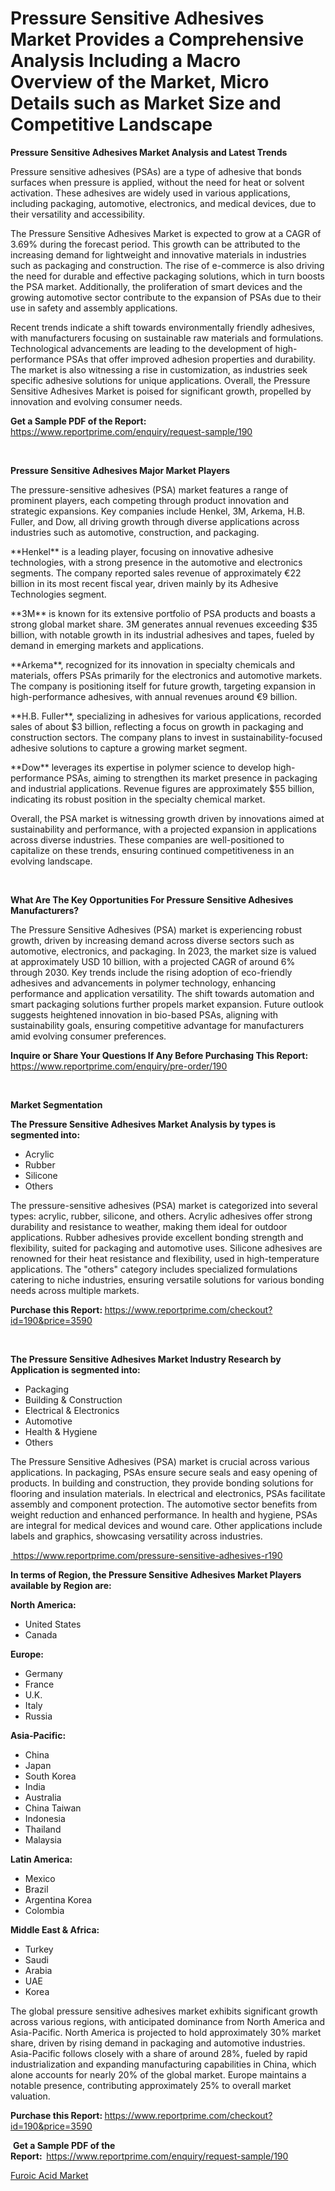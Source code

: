 <p><h1>Pressure Sensitive Adhesives Market Provides a Comprehensive Analysis Including a Macro Overview of the Market, Micro Details such as Market Size and Competitive Landscape</h1></p><p><strong>Pressure Sensitive Adhesives Market Analysis and Latest Trends</strong></p>
<p><p>Pressure sensitive adhesives (PSAs) are a type of adhesive that bonds surfaces when pressure is applied, without the need for heat or solvent activation. These adhesives are widely used in various applications, including packaging, automotive, electronics, and medical devices, due to their versatility and accessibility.</p><p>The Pressure Sensitive Adhesives Market is expected to grow at a CAGR of 3.69% during the forecast period. This growth can be attributed to the increasing demand for lightweight and innovative materials in industries such as packaging and construction. The rise of e-commerce is also driving the need for durable and effective packaging solutions, which in turn boosts the PSA market. Additionally, the proliferation of smart devices and the growing automotive sector contribute to the expansion of PSAs due to their use in safety and assembly applications.</p><p>Recent trends indicate a shift towards environmentally friendly adhesives, with manufacturers focusing on sustainable raw materials and formulations. Technological advancements are leading to the development of high-performance PSAs that offer improved adhesion properties and durability. The market is also witnessing a rise in customization, as industries seek specific adhesive solutions for unique applications. Overall, the Pressure Sensitive Adhesives Market is poised for significant growth, propelled by innovation and evolving consumer needs.</p></p>
<p><strong>Get a Sample PDF of the Report:&nbsp;</strong> <a href="https://www.reportprime.com/enquiry/request-sample/190?utm_campaign=2948&utm_medium=2&utm_source=Github&utm_content=ia&utm_term=18032025&utm_id=pressure-sensitive-adhesives">https://www.reportprime.com/enquiry/request-sample/190</a></p>
<p>&nbsp;</p>
<p><strong>Pressure Sensitive Adhesives Major Market Players</strong></p>
<p><p>The pressure-sensitive adhesives (PSA) market features a range of prominent players, each competing through product innovation and strategic expansions. Key companies include Henkel, 3M, Arkema, H.B. Fuller, and Dow, all driving growth through diverse applications across industries such as automotive, construction, and packaging.</p><p>**Henkel** is a leading player, focusing on innovative adhesive technologies, with a strong presence in the automotive and electronics segments. The company reported sales revenue of approximately €22 billion in its most recent fiscal year, driven mainly by its Adhesive Technologies segment.</p><p>**3M** is known for its extensive portfolio of PSA products and boasts a strong global market share. 3M generates annual revenues exceeding $35 billion, with notable growth in its industrial adhesives and tapes, fueled by demand in emerging markets and applications.</p><p>**Arkema**, recognized for its innovation in specialty chemicals and materials, offers PSAs primarily for the electronics and automotive markets. The company is positioning itself for future growth, targeting expansion in high-performance adhesives, with annual revenues around €9 billion.</p><p>**H.B. Fuller**, specializing in adhesives for various applications, recorded sales of about $3 billion, reflecting a focus on growth in packaging and construction sectors. The company plans to invest in sustainability-focused adhesive solutions to capture a growing market segment.</p><p>**Dow** leverages its expertise in polymer science to develop high-performance PSAs, aiming to strengthen its market presence in packaging and industrial applications. Revenue figures are approximately $55 billion, indicating its robust position in the specialty chemical market.</p><p>Overall, the PSA market is witnessing growth driven by innovations aimed at sustainability and performance, with a projected expansion in applications across diverse industries. These companies are well-positioned to capitalize on these trends, ensuring continued competitiveness in an evolving landscape.</p></p>
<p>&nbsp;</p>
<p><strong>What Are The Key Opportunities For Pressure Sensitive Adhesives Manufacturers?</strong></p>
<p><p>The Pressure Sensitive Adhesives (PSA) market is experiencing robust growth, driven by increasing demand across diverse sectors such as automotive, electronics, and packaging. In 2023, the market size is valued at approximately USD 10 billion, with a projected CAGR of around 6% through 2030. Key trends include the rising adoption of eco-friendly adhesives and advancements in polymer technology, enhancing performance and application versatility. The shift towards automation and smart packaging solutions further propels market expansion. Future outlook suggests heightened innovation in bio-based PSAs, aligning with sustainability goals, ensuring competitive advantage for manufacturers amid evolving consumer preferences.</p></p>
<p><strong>Inquire or Share Your Questions If Any Before Purchasing This Report:</strong> <a href="https://www.reportprime.com/enquiry/pre-order/190?utm_campaign=2948&utm_medium=2&utm_source=Github&utm_content=ia&utm_term=18032025&utm_id=pressure-sensitive-adhesives">https://www.reportprime.com/enquiry/pre-order/190</a></p>
<p>&nbsp;</p>
<p><strong>Market Segmentation</strong></p>
<p><strong>The Pressure Sensitive Adhesives Market Analysis by types is segmented into:</strong></p>
<p><ul><li>Acrylic</li><li>Rubber</li><li>Silicone</li><li>Others</li></ul></p>
<p><p>The pressure-sensitive adhesives (PSA) market is categorized into several types: acrylic, rubber, silicone, and others. Acrylic adhesives offer strong durability and resistance to weather, making them ideal for outdoor applications. Rubber adhesives provide excellent bonding strength and flexibility, suited for packaging and automotive uses. Silicone adhesives are renowned for their heat resistance and flexibility, used in high-temperature applications. The "others" category includes specialized formulations catering to niche industries, ensuring versatile solutions for various bonding needs across multiple markets.</p></p>
<p><strong>Purchase this Report:&nbsp;</strong><a href="https://www.reportprime.com/checkout?id=190&price=3590&utm_campaign=2948&utm_medium=2&utm_source=Github&utm_content=ia&utm_term=18032025&utm_id=pressure-sensitive-adhesives">https://www.reportprime.com/checkout?id=190&price=3590</a></p>
<p>&nbsp;</p>
<p><strong>The Pressure Sensitive Adhesives Market Industry Research by Application is segmented into:</strong></p>
<p><ul><li>Packaging</li><li>Building & Construction</li><li>Electrical & Electronics</li><li>Automotive</li><li>Health & Hygiene</li><li>Others</li></ul></p>
<p><p>The Pressure Sensitive Adhesives (PSA) market is crucial across various applications. In packaging, PSAs ensure secure seals and easy opening of products. In building and construction, they provide bonding solutions for flooring and insulation materials. In electrical and electronics, PSAs facilitate assembly and component protection. The automotive sector benefits from weight reduction and enhanced performance. In health and hygiene, PSAs are integral for medical devices and wound care. Other applications include labels and graphics, showcasing versatility across industries.</p></p>
<p><a href="https://www.reportprime.com/pressure-sensitive-adhesives-r190?utm_campaign=2948&utm_medium=2&utm_source=Github&utm_content=ia&utm_term=18032025&utm_id=pressure-sensitive-adhesives">&nbsp;https://www.reportprime.com/pressure-sensitive-adhesives-r190</a></p>
<p><strong>In terms of Region, the Pressure Sensitive Adhesives Market Players available by Region are:</strong></p>
<p>
    <p> <strong> North America: </strong>
        <ul>
            <li>United States</li>
            <li>Canada</li>
        </ul>
        </p> 
    <p> <strong> Europe: </strong>
        <ul>
            <li>Germany</li>
            <li>France</li>
            <li>U.K.</li>
            <li>Italy</li>
            <li>Russia</li>
        </ul>
        </p> 
    <p> <strong> Asia-Pacific: </strong>
        <ul>
            <li>China</li>
            <li>Japan</li>
            <li>South Korea</li>
            <li>India</li>
            <li>Australia</li>
            <li>China Taiwan</li>
            <li>Indonesia</li>
            <li>Thailand</li>
            <li>Malaysia</li>
        </ul>
        </p> 
    <p> <strong> Latin America: </strong>
        <ul>
            <li>Mexico</li>
            <li>Brazil</li>
            <li>Argentina Korea</li>
            <li>Colombia</li>
        </ul>
        </p> 
    <p> <strong> Middle East & Africa: </strong>
        <ul>
            <li>Turkey</li>
            <li>Saudi</li>
            <li>Arabia</li>
            <li>UAE</li>
            <li>Korea</li>
        </ul>
    </p>
    </p>
<p><p>The global pressure sensitive adhesives market exhibits significant growth across various regions, with anticipated dominance from North America and Asia-Pacific. North America is projected to hold approximately 30% market share, driven by rising demand in packaging and automotive industries. Asia-Pacific follows closely with a share of around 28%, fueled by rapid industrialization and expanding manufacturing capabilities in China, which alone accounts for nearly 20% of the global market. Europe maintains a notable presence, contributing approximately 25% to overall market valuation.</p></p>
<p><strong>Purchase this Report: </strong><a href="https://www.reportprime.com/checkout?id=190&price=3590&utm_campaign=2948&utm_medium=2&utm_source=Github&utm_content=ia&utm_term=18032025&utm_id=pressure-sensitive-adhesives">https://www.reportprime.com/checkout?id=190&price=3590</a></p>
<p>&nbsp;<strong>Get a Sample PDF of the Report:&nbsp;&nbsp;</strong><a href="https://www.reportprime.com/enquiry/request-sample/190?utm_campaign=2948&utm_medium=2&utm_source=Github&utm_content=ia&utm_term=18032025&utm_id=pressure-sensitive-adhesives">https://www.reportprime.com/enquiry/request-sample/190</a></p>
<p><strong></strong></p>
<p><p><a href="https://github.com/sadimsamid/Market-Research-Report-List-1/blob/main/furoic-acid-market.md?utm_campaign=2948&utm_medium=2&utm_source=Github&utm_content=ia&utm_term=18032025&utm_id=pressure-sensitive-adhesives">Furoic Acid Market</a></p></p>